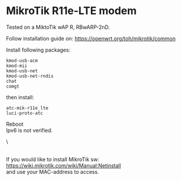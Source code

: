 # MikroTik R11e-LTE modem

Tested on a MiktoTik wAP R, RBwARP-2nD.

Follow installation guide on: https://openwrt.org/toh/mikrotik/common

Install following packages:
```
kmod-usb-acm
kmod-mii
kmod-usb-net
kmod-usb-net-rndis
chat
comgt
```
then install:
```
atc-mik-r11e_lte
luci-proto-atc
```
Reboot
\
Ipv6 is not verified.

\

\
If you would like to install MikroTik sw:\
<https://wiki.mikrotik.com/wiki/Manual:Netinstall>\
and use your MAC-address to access.
